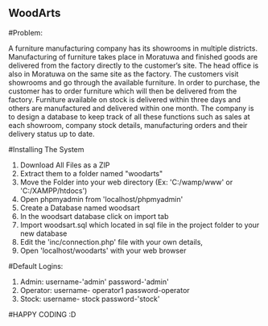## WoodArts

#Problem:

A furniture manufacturing company has its showrooms in multiple districts. Manufacturing of furniture takes place in Moratuwa and finished goods are delivered from the factory directly to the customer’s site. The head office is also in Moratuwa on the same site as the factory. The customers visit showrooms and go through the available furniture. In order to purchase, the customer has to order furniture which will then be delivered from the factory. Furniture available on stock is delivered within three days and others are manufactured and delivered within one month. The company is to design a database to keep track of all these functions such as sales at each showroom, company stock details, manufacturing orders and their delivery status up to date.

#Installing The System

1. Download All Files as a ZIP
2. Extract them to a folder named "woodarts"
3. Move the Folder into your web directory (Ex: 'C:/wamp/www' or 'C:/XAMPP/htdocs')
4. Open phpmyadmin from 'localhost/phpmyadmin'
5. Create a Database named woodsart
6. In the woodsart database click on import tab
5. Import woodsart.sql which located in sql file in the project folder to your new database 
6. Edit the 'inc/connection.php' file with your own details,
7. Open 'localhost/woodarts' with your web browser

#Default Logins: 
  1. Admin: username-'admin'     password-'admin'   
  2. Operator: username- operator1       password-operator
  3. Stock: username- stock     password-'stock'
  
#HAPPY CODING :D

